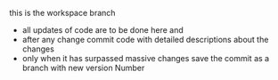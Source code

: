 this is the workspace branch 
- all updates of code are to be done here and
- after any change commit code with detailed descriptions about the changes
- only when it has surpassed massive changes save the commit as a branch with new version Number